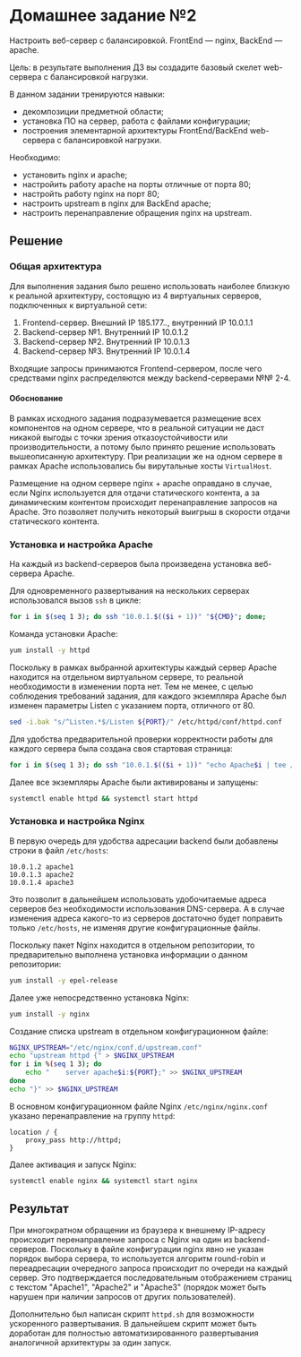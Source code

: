 # Домашнее задание №2

Настроить веб-сервер с балансировкой. FrontEnd — nginx, BackEnd — apache.

Цель: в результате выполнения ДЗ вы создадите базовый скелет web-сервера с балансировкой нагрузки.

В данном задании тренируются навыки:

- декомпозиции предметной области;
- установка ПО на сервер, работа с файлами конфигурации;
- построения элементарной архитектуры FrontEnd/BackEnd web-сервера с балансировкой нагрузки.

Необходимо:

- установить nginx и apache;
- настройить работу apache на порты отличные от порта 80;
- настройть работу nginx на порт 80;
- настроить upstream в nginx для BackEnd apache;
- настроить перенаправление обращения nginx на upstream.

## Решение

### Общая архитектура

Для выполнения задания было решено использовать наиболее близкую к реальной архитектуру, состоящую из 4 виртуальных серверов, подключенных к виртуальной сети:

1. Frontend-сервер. Внешний IP 185.177.*.*, внутренний IP 10.0.1.1
2. Backend-сервер №1. Внутренний IP 10.0.1.2
3. Backend-сервер №2. Внутренний IP 10.0.1.3
4. Backend-сервер №3. Внутренний IP 10.0.1.4

Входящие запросы принимаются Frontend-сервером, после чего средствами nginx распределяются между backend-серверами №№ 2-4.

#### Обоснование

В рамках исходного задания подразумевается размещение всех компонентов на одном сервере, что в реальной ситуации не даст никакой выгоды с точки зрения отказоустойчивости или производительности, а потому было принято решение использовать вышеописанную архитектуру. При реализации же на одном сервере в рамках Apache использовались бы вирутальные хосты `VirtualHost`.

Размещение на одном сервере nginx + apache оправдано в случае, если Nginx используется для отдачи статического контента, а за динамическим контентом происходит перенаправление запросов на Apache. Это позволяет получить некоторый выигрыш в скорости отдачи статического контента.

### Установка и настройка Apache

На каждый из backend-серверов была произведена установка веб-сервера Apache.

Для одновременного развертывания на нескольких серверах использовался вызов `ssh` в цикле:

```bash
for i in $(seq 1 3); do ssh "10.0.1.$(($i + 1))" "${CMD}"; done;
```

Команда установки Apache:

```bash
yum install -y httpd
```

Поскольку в рамках выбранной архитектуры каждый сервер Apache находится на отдельном виртуальном сервере, то реальной необходимости в изменении порта нет. Тем не менее, с целью соблюдения требований задания, для каждого экземпляра Apache был изменен параметры Listen с указанием порта, отличного от 80.

```bash
sed -i.bak "s/^Listen.*$/Listen ${PORT}/" /etc/httpd/conf/httpd.conf
```

Для удобства предварительной проверки корректности работы для каждого сервера была создана своя стартовая страница:

```bash
for i in $(seq 1 3); do ssh "10.0.1.$(($i + 1))" "echo Apache$i | tee /var/www/html/index.html"; done;
```

Далее все экземпляры Apache были активированы и запущены:

```bash
systemctl enable httpd && systemctl start httpd
```

### Установка и настройка Nginx

В первую очередь для удобства адресации backend были добавлены строки в файл `/etc/hosts`:

```
10.0.1.2 apache1
10.0.1.3 apache2
10.0.1.4 apache3
```

Это позволит в дальнейшем использовать удобочитаемые адреса серверов без необходимости использования DNS-сервера. А в случае изменения адреса какого-то из серверов достаточно будет поправить только `/etc/hosts`, не изменяя другие конфигурационные файлы.

Поскольку пакет Nginx находится в отдельном репозитории, то предварительно выполнена установка информации о данном репозитории:

```bash
yum install -y epel-release
```

Далее уже непосредственно установка Nginx:

```bash
yum install -y nginx
```

Создание списка upstream в отдельном конфигурационном файле:

```bash
NGINX_UPSTREAM="/etc/nginx/conf.d/upstream.conf"
echo "upstream httpd {" > $NGINX_UPSTREAM
for i in %(seq 1 3); do
    echo "    server apache$i:${PORT};" >> $NGINX_UPSTREAM
done
echo "}" >> $NGINX_UPSTREAM
```

В основном конфигурационном файле Nginx `/etc/nginx/nginx.conf` указано перенаправление на группу `httpd`:

```
location / {
    proxy_pass http://httpd;
}
```

Далее активация и запуск Nginx:

```bash
systemctl enable nginx && systemctl start nginx
```

## Результат

При многократном обращении из браузера к внешнему IP-адресу происходит перенаправление запроса с Nginx на один из backend-серверов. Поскольку в файле конфигурации nginx явно не указан порядок выбора сервера, то используется алгоритм round-robin и переадресации очередного запроса происходит по очереди на каждый сервер. Это подтверждается последовательным отображением страниц с текстом "Apache1", "Apache2" и "Apache3" (порядок может быть нарушен при наличии запросов от других пользователей).

Дополнительно был написан скрипт `httpd.sh` для возможности ускоренного развертывания. В дальнейшем скрипт может быть доработан для полностью автоматизированного развертывания аналогичной архитектуры за один запуск.
